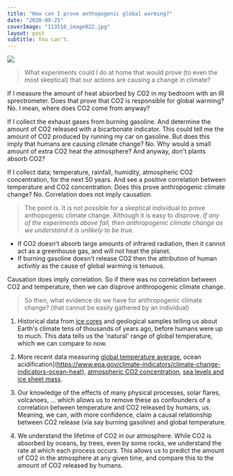 ```yaml
---
title: "How can I prove anthopogenic global warming?"
date: "2020-09-25"
coverImage: "113516_image022.jpg"
layout: post
subtitle: You can't.
---
```


![]({{site.baseurl}}/assets/proving-anthopogenic-global-warming/{{page.coverImage}})

> What experiments could I do at home that would prove (to even the most skeptical) that our actions are causing a change in climate?

If I measure the amount of heat absorbed by CO2 in my bedroom with an IR sprectrometer. Does that prove that CO2 is responsible for global warming? No. I mean, where does CO2 come from anyway?

If I collect the exhaust gases from burning gasoline. And determine the amount of CO2 released with a bicarbonate indicator. This could tell me the amount of CO2 produced by running my car on gasoline. But does this imply that humans are causing climate change? No. Why would a small amount of extra CO2 heat the atmosphere? And anyway, don't plants absorb CO2?

If I collect data; temperature, rainfall, humidity, atmospheric CO2 concentration, for the next 50 years. And see a positive correlation between temperature and CO2 concentration. Does this prove anthropogenic climate change? No. Correlation does not imply causation.

<!-- 1. **Ocean Acidification Experiment:** Materials needed would include two clear glass containers, tap water, pH test strips, a ruler, baking soda (representing carbonic acid formed when CO2 dissolves in water), a straw, and sea shells. Instructions: Fill both containers with the same amount of water and record the pH. Dissolve some baking soda in one container to lower the pH. Then drop seashells into both containers and observe what happens over the course of a week.

   This experiment gives a tangible demonstration of the effects of increased CO2 concentration on ocean life, a side-effect of anthropogenic climate change.

2. **Ice Melting Experiment:** Ice cubes, clear glass containers, different kind of materials (such as black paper, white paper, aluminum foil, etc.), and a sunny day are needed. The idea is to wrap ice cubes in different materials, expose them to sunlight, and observe how quickly they melt. 

    This is a simple, yet effective, demonstration of albedo - the reflective property of surfaces. Snow and ice have high albedo and reflect a lot of the sun's energy back into space, but as global warming continues and these surfaces melt, darker land and ocean surfaces are exposed, having a lower albedo and therefore absorbing more heat. This is a positive feedback loop that accelerates warming. -->

> The point is. It is not possible for a skeptical individual to prove anthopogenic climate change. Although it is easy to disprove. _If any of the experiments above fail, then anthropogenic climate change as we understand it is unlikely to be true._

- If CO2 doesn't absorb large amounts of infrared radiation, then it cannot act as a greenhouse gas, and will not heat the planet.
- If burning gasoline doesn't release CO2 then the attribution of human activitiy as the cause of global warming is tenuous.

Causation does imply correlation. So if there was no correlation between CO2 and temperature, then we can disprove anthropogenic climate change.

> So then, what evidence do we have for anthropogenic climate change? (that cannot be easily gathered by an individual)

1. Historical data from [ice cores](https://www.antarcticglaciers.org/glaciers-and-climate/ice-cores/ice-core-basics/) and geological samples telling us about Earth's climate tens of thousands of years ago, before humans were up to much. This data tells us the 'natural' range of global temperature, which we can compare to now.

2. More recent data measuring [global temperature average](https://www.climate.gov/maps-data/dataset/global-temperature-anomalies-graphing-tool), ocean acidification](https://www.epa.gov/climate-indicators/climate-change-indicators-ocean-heat), [atmospheric CO2 concentration](https://www.climate.gov/news-features/understanding-climate/climate-change-atmospheric-carbon-dioxide), [sea levels and ice sheet mass](https://www.climate.gov/maps-data/dataset/global-mean-sea-level-graph).

3. Our knowledge of the effects of many physical processes, solar flares, volcanoes, ... which allows us to remove these as confounders of a correlation between temperature and CO2 released by humans, us. Meaning, we can, with more confidence, claim a causal relationship between CO2 release (via say burning gasoline) and global temperature.

4. We understand the lifetime of CO2 in our atmosphere. While CO2 is absorbed by oceans, by trees, even by some rocks, we understand the rate at which each process occurs. This allows us to predict the amount of CO2 in the atmosphere at any given time, and compare this to the amount of CO2 released by humans.